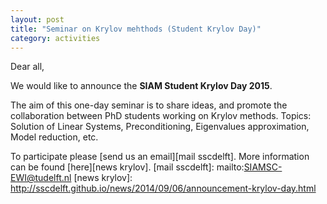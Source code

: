 ```yaml
---
layout: post
title: "Seminar on Krylov mehthods (Student Krylov Day)"
category: activities
---
```


Dear all,

We would like to announce the **SIAM Student Krylov Day 2015**. 

The aim of this one-day seminar is to share ideas, and promote the 
collaboration between PhD students working on Krylov methods. 
Topics: Solution of Linear Systems, Preconditioning, Eigenvalues approximation,
Model reduction, etc.

To participate please [send us an email][mail sscdelft]. 
More information can be found [here][news krylov].
[mail sscdelft]: mailto:SIAMSC-EWI@tudelft.nl
[news krylov]: http://sscdelft.github.io/news/2014/09/06/announcement-krylov-day.html 
